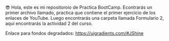 😎
Hola, este es mi repositoroio de Practica BootCamp.
Econtrarás un primer archivo llamado, practica que contiene el primer ejercicio de los enlaces de YouTube.
Luego encontrarás una carpeta llamada Formulario 2, aquí encontrarás la actividad 2 del curso.


Enlace para fondos degradados: https://uigradients.com/#JShine
